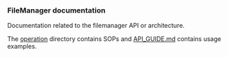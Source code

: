 ### FileManager documentation

Documentation related to the filemanager API or architecture.

The [operation] directory contains SOPs and [API_GUIDE.md][api-guide] contains usage examples.

[operation]: operation/sop
[api-guide]: operation/API_GUIDE.md
